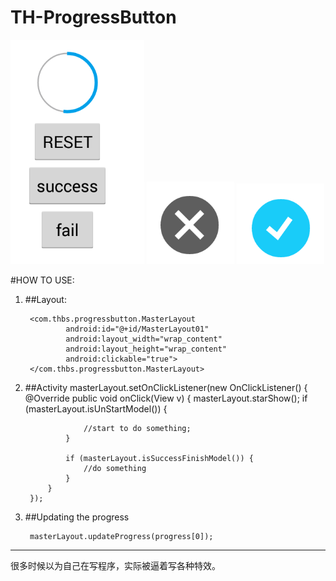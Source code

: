 TH-ProgressButton
============

![alt text](screenshots/demo.png)
![alt text](screenshots/fail.png)
![alt text](screenshots/suc.png)



#HOW TO USE:

1. ##Layout:
                       
        <com.thbs.progressbutton.MasterLayout
                android:id="@+id/MasterLayout01"
                android:layout_width="wrap_content"
                android:layout_height="wrap_content"
                android:clickable="true">
    	</com.thbs.progressbutton.MasterLayout>
2. ##Activity
        masterLayout.setOnClickListener(new OnClickListener() {
            @Override
            public void onClick(View v) {
                masterLayout.starShow();
                if (masterLayout.isUnStartModel()) {

					//start to do something;
                }

                if (masterLayout.isSuccessFinishModel()) {
					//do something
                }
            }
        });
3. ##Updating the progress
 
 		masterLayout.updateProgress(progress[0]);
        
        
        
----


很多时候以为自己在写程序，实际被逼着写各种特效。
